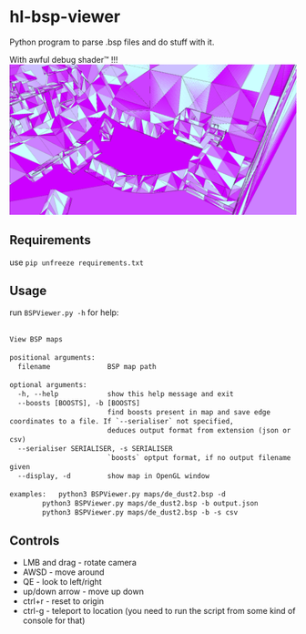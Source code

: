 # hl-bsp-viewer
Python program to parse .bsp files and do stuff with it.

With awful debug shader™ !!!
![awful shader](https://github.com/madghostek/hl-bsp-viewer/blob/main/debugview.png?raw=true)

## Requirements
use `pip unfreeze requirements.txt`

## Usage

run `BSPViewer.py -h` for help:

```usage: BSPViewer.py [-h] [--boosts [BOOSTS]] [--serialiser SERIALISER] [--display] filename

View BSP maps

positional arguments:
  filename              BSP map path

optional arguments:
  -h, --help            show this help message and exit
  --boosts [BOOSTS], -b [BOOSTS]
                        find boosts present in map and save edge coordinates to a file. If `--serialiser` not specified,
                        deduces output format from extension (json or csv)
  --serialiser SERIALISER, -s SERIALISER
                        `boosts` optput format, if no output filename given
  --display, -d         show map in OpenGL window

examples: 	python3 BSPViewer.py maps/de_dust2.bsp -d
		python3 BSPViewer.py maps/de_dust2.bsp -b output.json
		python3 BSPViewer.py maps/de_dust2.bsp -b -s csv
```

## Controls
* LMB and drag - rotate camera
* AWSD - move around
* QE - look to left/right
* up/down arrow - move up down
* ctrl+r - reset to origin
* ctrl-g - teleport to location (you need to run the script from some kind of console for that)
